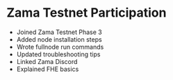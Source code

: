 # Zama Testnet Participation
- Joined Zama Testnet Phase 3
- Added node installation steps
- Wrote fullnode run commands
- Updated troubleshooting tips
- Linked Zama Discord
- Explained FHE basics
